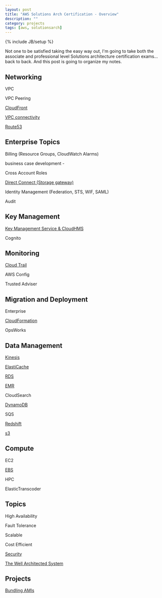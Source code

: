 ```yaml
---
layout: post
title: "AWS Solutions Arch Certification - Overview"
description: ""
category: projects
tags: [aws, solutionsarch]
---
```

{% include JB/setup %}

Not one to be satisfied taking the easy way out, I'm going to take both the associate and professional level Solutions architecture certification exams... back to back. And this post is going to organize my notes.

## Networking
VPC

VPC Peering

[CloudFront](/posts/aws-developer-cloudfront)

[VPC connectivity](/posts/aws-solutions-arch-enterprise-network-storage)

[Route53](/posts/aws-solutions-arch-route53)

## Enterprise Topics

Billing (Resource Groups, CloudWatch Alarms)

business case development -  

Cross Account Roles

[Direct Connect (Storage gateway)](/posts/aws-solutions-arch-enterprise-network-storage)

Identity Management (Federation, STS, WIF, SAML)

Audit


## Key Management
[Key Management Service & CloudHMS](/posts/aws-solutions-arch-kms-hsm)

Cognito

## Monitoring
[Cloud Trail](/posts/aws-solutions-arch-cloudtrail)

AWS Config

Trusted Adviser

## Migration and Deployment

Enterprise 

[CloudFormation](/posts/aws-developer-cloudformation)

OpsWorks

## Data Management

[Kinesis](/posts/aws-solutions-arch-kinesis)

[ElastiCache](/posts/aws-sysops-elasticache)

[RDS](/posts/aws-solutions-arch-rds)

[EMR](/posts/aws-solutions-arch-elastic-map-reduce)

CloudSearch

[DynamoDB](/posts/)

SQS

[Redshift](/posts/aws-solutions-arch-redshift)

[s3](/posts/aws-developer-s3)

## Compute
EC2

[EBS](/posts/aws-sysops-elastic-block-storage)

HPC

ElasticTranscoder

## Topics
High Availability

Fault Tolerance

Scalable

Cost Efficient

[Security](/posts/aws-sysops-security)

[The Well Architected System](/posts/aws-solutions-arch-whitepapers)

## Projects
[Bundling AMIs](/projects/aws-project-bundling-amis)
